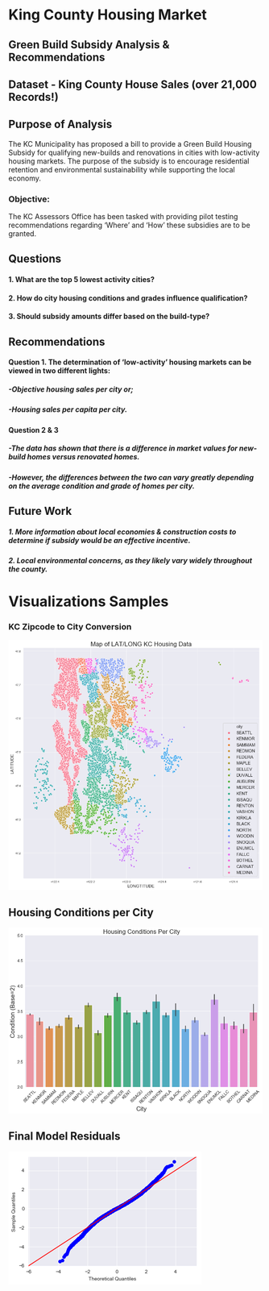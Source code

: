 # King County Housing Market
## Green Build Subsidy Analysis & Recommendations

## Dataset - King County House Sales (over 21,000 Records!)

## Purpose of Analysis
The KC Municipality has proposed a bill to provide a Green Build Housing Subsidy for qualifying new-builds and 
renovations in cities with low-activity housing markets. The purpose of the subsidy is to encourage residential retention 
and environmental sustainability while supporting the local economy.

### Objective:
The KC Assessors Office has been tasked with providing pilot testing recommendations regarding ‘Where’ and ‘How’ these 
subsidies are to be granted.

## Questions
#### 1. What are the top 5 lowest activity cities?
#### 2. How do city housing conditions and grades influence qualification?
#### 3. Should subsidy amounts differ based on the build-type?

## Recommendations
#### Question 1. The determination of ‘low-activity’ housing markets can be viewed in two different lights:
##### -Objective housing sales per city or;
##### -Housing sales per capita per city.

#### Question 2 & 3
##### -The data has shown that there is a difference in market values for new-build homes versus renovated homes.  
##### -However, the differences between the two can vary greatly depending on the average condition and grade of homes per city.

## Future Work
##### 1. More information about local economies & construction costs to determine if subsidy would be an effective incentive.
##### 2.  Local environmental concerns, as they likely vary widely throughout the county.

# Visualizations Samples
### KC Zipcode to City Conversion
![png](README_images/output_83_1.png)

## Housing Conditions per City
![png](README_images/output_97_1.png)

## Final Model Residuals
![png](README_images/output_164_1.png)
